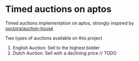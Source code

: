 # Timed auctions on aptos

Timed auctions implementation on aptos, strongly inspired by [ourzora/auction-house](https://github.com/ourzora/auction-house)

Two types of auctions available on this project

1. English Auction: Sell to the highest bidder
2. Dutch Auction: Sell with a declining price // TODO

